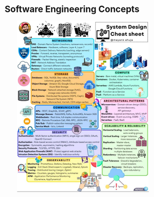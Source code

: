 # Software Engineering Concepts

<figure><img src="../../.gitbook/assets/image (1) (1) (1) (1) (1).png" alt=""><figcaption></figcaption></figure>

